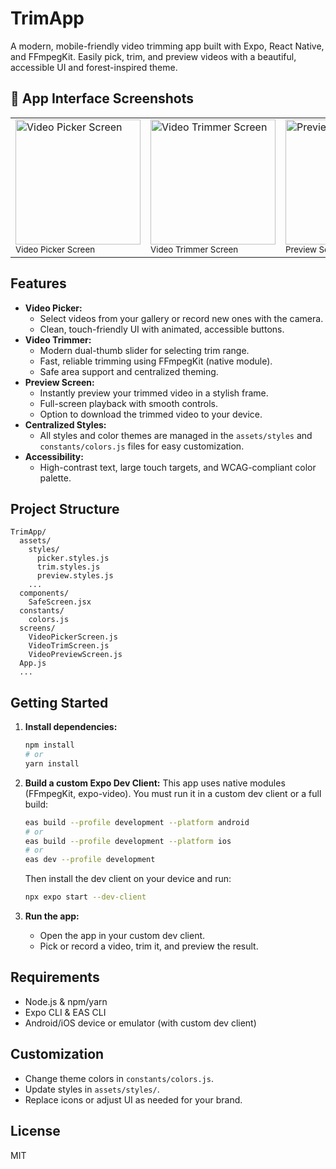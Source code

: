 # TrimApp

A modern, mobile-friendly video trimming app built with Expo, React Native, and FFmpegKit. Easily pick, trim, and preview videos with a beautiful, accessible UI and forest-inspired theme.
## 📱 App Interface Screenshots

<table>
  <tr>
    <td>
      <img
        src="https://github.com/user-attachments/assets/2cc845ca-4196-410d-b23f-b799a3c8c0e7"
        alt="Video Picker Screen"
        width="200"
      /><br/>
      <sub>Video Picker Screen</sub>
    </td>
    <td>
      <img
        src="https://github.com/user-attachments/assets/b6d63480-57dd-48b6-8397-a14ede39f835"
        alt="Video Trimmer Screen"
        width="200"
      /><br/>
      <sub>Video Trimmer Screen</sub>
    </td>
    <td>
      <img
        src="https://github.com/user-attachments/assets/ede9d84a-4bb1-450f-bca1-a6b8dcc83a1a"
        alt="Preview Screen"
        width="200"
      /><br/>
      <sub>Preview Screen</sub>
    </td>
  </tr>
</table>


## Features

- **Video Picker:**
  - Select videos from your gallery or record new ones with the camera.
  - Clean, touch-friendly UI with animated, accessible buttons.
- **Video Trimmer:**
  - Modern dual-thumb slider for selecting trim range.
  - Fast, reliable trimming using FFmpegKit (native module).
  - Safe area support and centralized theming.
- **Preview Screen:**
  - Instantly preview your trimmed video in a stylish frame.
  - Full-screen playback with smooth controls.
  - Option to download the trimmed video to your device.
- **Centralized Styles:**
  - All styles and color themes are managed in the `assets/styles` and `constants/colors.js` files for easy customization.
- **Accessibility:**
  - High-contrast text, large touch targets, and WCAG-compliant color palette.

## Project Structure

```
TrimApp/
  assets/
    styles/
      picker.styles.js
      trim.styles.js
      preview.styles.js
    ...
  components/
    SafeScreen.jsx
  constants/
    colors.js
  screens/
    VideoPickerScreen.js
    VideoTrimScreen.js
    VideoPreviewScreen.js
  App.js
  ...
```

## Getting Started

1. **Install dependencies:**
   ```sh
   npm install
   # or
   yarn install
   ```

2. **Build a custom Expo Dev Client:**
   This app uses native modules (FFmpegKit, expo-video). You must run it in a custom dev client or a full build:
   ```sh
   eas build --profile development --platform android
   # or
   eas build --profile development --platform ios
   # or
   eas dev --profile development
   ```
   Then install the dev client on your device and run:
   ```sh
   npx expo start --dev-client
   ```

3. **Run the app:**
   - Open the app in your custom dev client.
   - Pick or record a video, trim it, and preview the result.

## Requirements
- Node.js & npm/yarn
- Expo CLI & EAS CLI
- Android/iOS device or emulator (with custom dev client)

## Customization
- Change theme colors in `constants/colors.js`.
- Update styles in `assets/styles/`.
- Replace icons or adjust UI as needed for your brand.

## License

MIT
